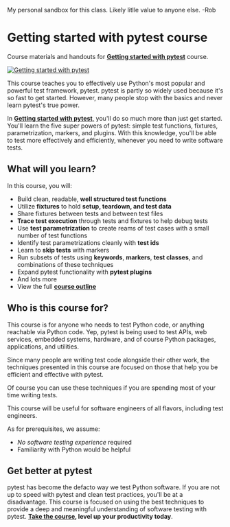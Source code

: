 My personal sandbox for this class. Likely litlle value to anyone else. -Rob

# Getting started with pytest course

Course materials and handouts for **[Getting started with pytest](https://talkpython.fm/pytest)** course.

[![Getting started with pytest](./readme_resources/pytest-intro.png)](https://talkpython.fm/pytest)

This course teaches you to effectively use Python's most popular and powerful test framework, pytest. pytest is partly so widely used because it's so fast to get started. However, many people stop with the basics and never learn pytest's true power.

In [**Getting started with pytest**,](https://talkpython.fm/pytest) you'll do so much more than just get started. You'll learn the five super powers of pytest: simple test functions, fixtures, parametrization, markers, and plugins. With this knowledge, you'll be able to test more effectively and efficiently, whenever you need to write software tests.

## What will you learn?

In this course, you will:

- Build clean, readable, **well structured test functions**
- Utilize **fixtures** to hold **setup, teardown, and test data**
- Share fixtures between tests and between test files
- **Trace test execution** through tests and fixtures to help debug tests
- Use **test parametrization** to create reams of test cases with a small number of test functions
- Identify test parametrizations cleanly with **test ids**
- Learn to **skip tests** with markers
- Run subsets of tests using **keywords**, **markers**, **test classes**, and combinations of these techniques
- Expand pytest functionality with **pytest plugins**
- And lots more
- View the full [**course outline**](https://training.talkpython.fm/courses/getting-started-with-testing-in-python-using-pytest#course_outline)

## Who is this course for?

This course is for anyone who needs to test Python code, or anything reachable via Python code. Yep, pytest is being used to test APIs, web services, embedded systems, hardware, and of course Python packages, applications, and utilities.

Since many people are writing test code alongside their other work, the techniques presented in this course are focused on those that help you be efficient and effective with pytest.

Of course you can use these techniques if you are spending most of your time writing tests.

This course will be useful for software engineers of all flavors, including test engineers.

As for prerequisites, we assume:

- *No software testing experience* required
- Familiarity with Python would be helpful

## Get better at pytest

pytest has become the defacto way we test Python software. If you are not up to speed with pytest and clean test practices, you'll be at a disadvantage. This course is focused on using the best techniques to provide a deep and meaningful understanding of software testing with pytest. **[Take the course](https://talkpython.fm/pytest), level up your productivity today**.

